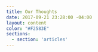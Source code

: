 ```yaml
---
title: Our Thoughts
date: 2017-09-21 23:28:00 -04:00
layout: content
color: "#F2583E"
sections:
  - section: 'articles'
---
```


